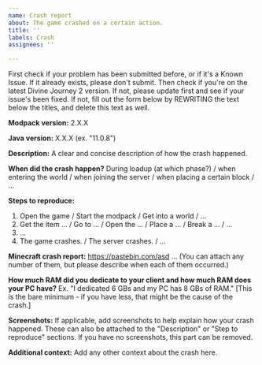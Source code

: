```yaml
---
name: Crash report
about: The game crashed on a certain action.
title: ''
labels: Crash
assignees: ''

---
```


First check if your problem has been submitted before, or if it's a Known Issue. If it already exists, please don't submit. Then check if you're on the latest Divine Journey 2 version. If not, please update first and see if your issue's been fixed. If not, fill out the form below by REWRITING the text below the titles, and delete this text as well.

**Modpack version:**
2.X.X

**Java version:**
X.X.X (ex. "11.0.8")

**Description:**
A clear and concise description of how the crash happened.

**When did the crash happen?**
During loadup (at which phase?) / when entering the world / when joining the server / when placing a certain block / ...

**Steps to reproduce:**
1. Open the game / Start the modpack / Get into a world / ...
2. Get the item ... / Go to ... / Open the ... / Place a ... / Break a ... / ...
3. ...
4. The game crashes. / The server crashes. / ...

**Minecraft crash report:**
https://pastebin.com/asd ...
(You can attach any number of them, but please describe when each of them occurred.)

**How much RAM did you dedicate to your client and how much RAM does your PC have?**
Ex. "I dedicated 6 GBs and my PC has 8 GBs of RAM." [This is the bare minimum - if you have less, that might be the cause of the crash.]

**Screenshots:**
If applicable, add screenshots to help explain how your crash happened. These can also be attached to the "Description" or "Step to reproduce" sections. If you have no screenshots, this part can be removed.

**Additional context:**
Add any other context about the crash here.
